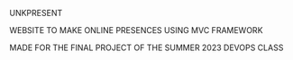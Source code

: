 UNKPRESENT 

WEBSITE TO MAKE ONLINE PRESENCES USING MVC FRAMEWORK

MADE FOR THE FINAL PROJECT OF THE SUMMER 2023 DEVOPS CLASS
